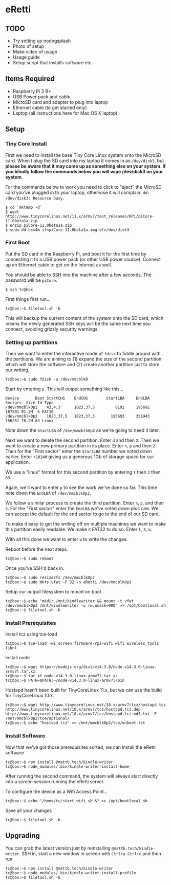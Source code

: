 # eRetti

## TODO

- Try setting up nodogsplash
- Photo of setup
- Make video of usage
- Usage guide
- Setup script that installs software etc.

## Items Required

- Raspberry Pi 3 B+
- USB Power pack and cable
- MicroSD card and adapter to plug into laptop
- Ethernet cable (to get started only)
- Laptop (all instructions here for Mac OS X laptop)

## Setup

### Tiny Core Install

First we need to install the base Tiny Core Linux system onto the MicroSD card. When I plug the SD card into my laptop it comes in as `/dev/disk3`, but **please be aware that it may come up as something else on your system. If you blindly follow the commands below you will wipe /dev/disk3 on your system.**

For the commands below to work you need to click to "eject" the MicroSD card you've plugged in to your laptop, otherwise it will complain: `dd: /dev/disk3: Resource busy`.

```
$ cd `mktemp -d`
$ wget http://www.tinycorelinux.net/11.x/armv7/test_releases/RPi/piCore-11.0beta1a.zip
$ unzip piCore-11.0beta1a.zip
$ sudo dd bs=4m if=piCore-11.0beta1a.img of=/dev/disk3
```

### First Boot

Put the SD card in the Raspberry Pi, and boot it for the first time by connecting it to a USB power pack (or other USB power source). Connect up an Ethernet cable to get on the Internet as well.

You should be able to SSH into the machine after a few seconds. The password will be `piCore`.

```
$ ssh tc@box
```

First things first run...

```
tc@box:~$ filetool.sh -b
```

This will backup the current content of the system onto the SD card, which means the newly generated SSH keys will be the same next time you connect, avoiding grizzly security warnings.

### Setting up partitions

Then we want to enter the interactive mode of `fdisk` to fiddle around with the partitions. We are aiming to (1) expand the size of the second partition which will store the software and (2) create another partition just to store our writing.

```
tc@box:~$ sudo fdisk -u /dev/mmcblk0
```

Start by entering `p`. This will output something like this...

```
Device       Boot StartCHS    EndCHS        StartLBA     EndLBA    Sectors  Size Id Type
/dev/mmcblk0p1    43,4,3      1023,37,5         8192     195692     187501 91.5M  6 FAT16
/dev/mmcblk0p2    1023,37,5   1023,37,5       195693     351943     156251 76.2M 83 Linux
```

Note down the `StartLBA` of `/dev/mmcblk0p2` as we're going to need it later.

Next we want to delete the second partition. Enter `d` and then `2`. Then we want to create a new primary partition in its place. Enter `n`, `p` and then `2`. Then for the "First sector" enter the `StartLBA` number we noted down earlier. Enter `+1024M` giving us a generous 1Gb of storage space for our application.

We use a "linux" format for this second partition by entering `t` then `2` then `83`.

Again, we'll want to enter `p` to see the work we've done so far. This time note down the `EndLBA` of `/dev/mmcblk0p2`.

We follow a similar process to create the third partition. Enter `n`, `p`, and then `3`. For the "First sector" enter the `EndLBA` we've noted down plus one. We can accept the default for the end sector to go to the end of our SD card.

To make it easy to get the writing off on multiple machines we want to make this partition easily readable. We make it FAT32 to do so. Enter `t`, `3`, `b`.

With all this done we want to enter `w` to write the changes.

Reboot before the next steps.

```
tc@box:~$ sudo reboot
```

Once you've SSH'd back in.

```
tc@box:~$ sudo resize2fs /dev/mmcblk0p2
tc@box:~$ sudo mkfs.vfat -F 32 -n eRetti /dev/mmcblk0p3
```

Setup our output filesystem to mount on boot

```
tc@box:~$ echo "mkdir /mnt/kindlewriter && mount -t vfat /dev/mmcblk0p3 /mnt/kindlewriter -o rw,umask=000" >> /opt/bootlocal.sh
tc@box:~$ filetool.sh -b
```

### Install Prerequisites

Install tcz using tce-load

```
tc@box:~$ tce-load -wi screen firmware-rpi-wifi wifi wireless_tools libnl
```

Install node

```
tc@box:~$ wget https://nodejs.org/dist/v14.3.0/node-v14.3.0-linux-armv7l.tar.xz
tc@box:~$ tar xf node-v14.3.0-linux-armv7l.tar.xz
tc@box:~$ PATH=$PATH:~/node-v14.3.0-linux-armv7l/bin
```

Hostapd hasn't been built for TinyCoreLinux 11.x, but we can use the build for TinyCoreLinux 10.x.

```
tc@box:~$ wget http://www.tinycorelinux.net/10.x/armv7/tcz/hostapd.tcz http://www.tinycorelinux.net/10.x/armv7/tcz/hostapd.tcz.dep http://www.tinycorelinux.net/10.x/armv7/tcz/hostapd.tcz.md5.txt -P /mnt/mmcblk0p2/tce/optional/
tc@box:~$ echo "hostapd.tcz" >> /mnt/mmcblk0p2/tce/onboot.lst
```

### Install Software

Now that we've got those prerequisites sorted, we can install the eRetti software

```
tc@box:~$ npm install @mattb.tech/kindle-writer
tc@box:~$ node_modules/.bin/kindle-writer-install-home
```

After running the second command, the system will always start directly into a screen session running the eRetti server.

To configure the device as a Wifi Access Point...

```
tc@box:~$ echo "/home/tc/start_wifi.sh &" >> /opt/bootlocal.sh
```

Save all your changes

```
tc@box:~$ filetool.sh -b
```

## Upgrading

You can grab the latest version just by reinstalling `@mattb.tech/kindle-writer`. SSH in, start a new window in screen with `Ctrl+a Ctrl+c` and then run

```
tc@box:~$ npm install @mattb.tech/kindle-writer
tc@box:~$ node_modules/.bin/kindle-writer-install-profile
tc@box:~$ filetool.sh -b
```
